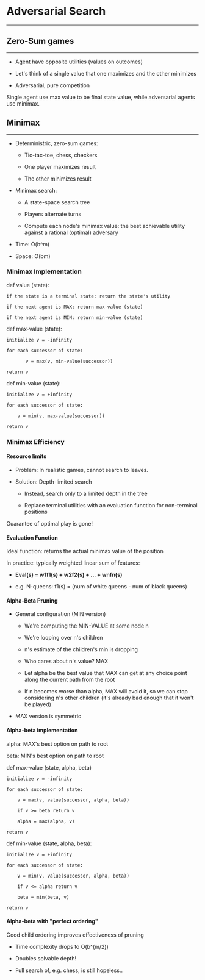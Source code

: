 # Adversarial Search
---

## Zero-Sum games
---

- Agent have opposite utilities (values on outcomes)

- Let's think of a single value that one maximizes and the other minimizes

- Adversarial, pure competition

Single agent use max value to be final state value, while adversarial agents use minimax.

## Minimax
---

- Deterministric, zero-sum games:

	- Tic-tac-toe, chess, checkers

	- One player maximizes result

	- The other minimizes result

- Minimax search:

	- A state-space search tree

	- Players alternate turns

	- Compute each node's minimax value: the best achievable utility against a rational (optimal) adversary

- Time: O(b^m)

- Space: O(bm)

### Minimax Implementation

def value (state):

	if the state is a terminal state: return the state's utility
	
	if the next agent is MAX: return max-value (state)
	
	if the next agent is MIN: return min-value (state)

def max-value (state):
	
	initialize v = -infinity
	
	for each successor of state:
	
	       v = max(v, min-value(successor))
	
	return v

def min-value (state):

	initialize v = +infinity
	
	for each successor of state:
	
		v = min(v, max-value(successor))
	
	return v

### Minimax Efficiency

#### Resource limits

- Problem: In realistic games, cannot search to leaves.

- Solution: Depth-limited search

	- Instead, search only to a limited depth in the tree

	- Replace terminal utilities with an evaluation function for non-terminal positions

Guarantee of optimal play is gone!

#### Evaluation Function

Ideal function: returns the actual minimax value of the position

In practice: typically weighted linear sum of features:

- **Eval(s) = w1f1(s) + w2f2(s) + ... + wnfn(s)**

- e.g. N-queens: f1(s) = (num of white queens - num of black queens)

#### Alpha-Beta Pruning

- General configuration (MIN version)

	- We're computing the MIN-VALUE at some node n

	- We're looping over n's children

	- n's estimate of the children's min is dropping

	- Who cares about n's value? MAX

	- Let alpha be the best value that MAX can get at any choice point along the current path from the root

	- If n becomes worse than alpha, MAX will avoid it, so we can stop considering n's other children (it's already bad enough that it won't be played)

- MAX version is symmetric

#### Alpha-beta implementation

alpha: MAX's best option on path to root

beta: MIN's best option on path to root

def max-value (state, alpha, beta)

	initialize v = -infinity
	
	for each successor of state:
	
		v = max(v, value(successor, alpha, beta))
		
		if v >= beta return v
		
		alpha = max(alpha, v)
		
	return v
	
def min-value (state, alpha, beta):
	
	initialize v = +infinity
	
	for each successor of state:
	
		v = min(v, value(successor, alpha, beta))
		
		if v <= alpha return v
		
		beta = min(beta, v)
		
	return v

#### Alpha-beta with "perfect ordering"

Good child ordering improves effectiveness of pruning

- Time complexity drops to O(b^(m/2))

- Doubles solvable depth!

- Full search of, e.g. chess, is still hopeless..



